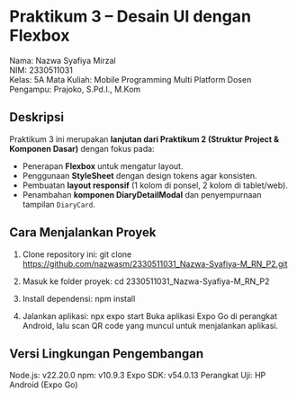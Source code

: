 # Praktikum 3 – Desain UI dengan Flexbox

Nama: Nazwa Syafiya Mirzal  
NIM: 2330511031  
Kelas: 5A
Mata Kuliah: Mobile Programming Multi Platform 
Dosen Pengampu: Prajoko, S.Pd.I., M.Kom  

## Deskripsi
Praktikum 3 ini merupakan **lanjutan dari Praktikum 2 (Struktur Project & Komponen Dasar)** dengan fokus pada:
- Penerapan **Flexbox** untuk mengatur layout.
- Penggunaan **StyleSheet** dengan design tokens agar konsisten.
- Pembuatan **layout responsif** (1 kolom di ponsel, 2 kolom di tablet/web).
- Penambahan **komponen DiaryDetailModal** dan penyempurnaan tampilan `DiaryCard`.

## Cara Menjalankan Proyek
1. Clone repository ini:
   git clone https://github.com/nazwasm/2330511031_Nazwa-Syafiya-M_RN_P2.git
   
2. Masuk ke folder proyek:
cd 2330511031_Nazwa-Syafiya-M_RN_P2

3. Install dependensi:
npm install

4. Jalankan aplikasi:
npx expo start
Buka aplikasi Expo Go di perangkat Android, lalu scan QR code yang muncul untuk menjalankan aplikasi.

## Versi Lingkungan Pengembangan
Node.js: v22.20.0
npm: v10.9.3
Expo SDK: v54.0.13
Perangkat Uji: HP Android (Expo Go) 
